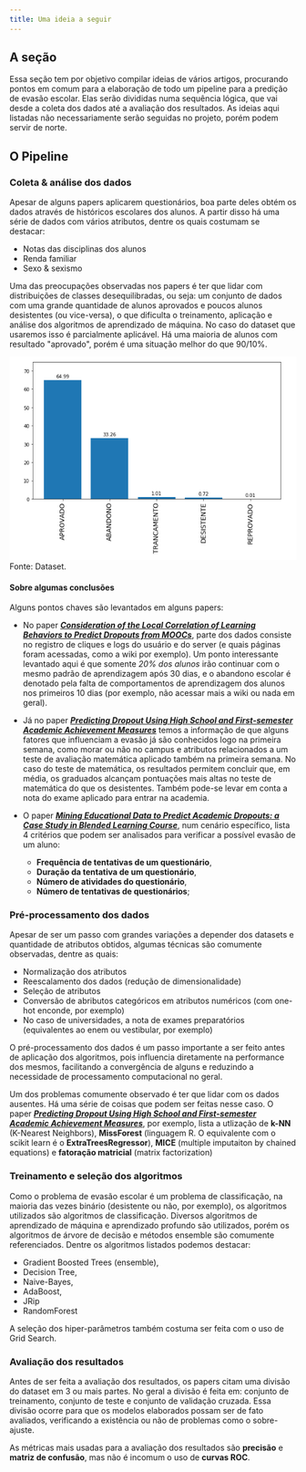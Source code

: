 ```yaml
---
title: Uma ideia a seguir
---
```


## A seção

Essa seção tem por objetivo compilar ideias de vários artigos, procurando pontos em comum para a elaboração de todo um pipeline para a predição de evasão escolar. Elas serão divididas numa sequência lógica, que vai desde a coleta dos dados até a avaliação dos resultados. As ideias aqui listadas não necessariamente serão seguidas no projeto, porém podem servir de norte.

## O Pipeline

### Coleta & análise dos dados

Apesar de alguns papers aplicarem questionários, boa parte deles obtém os dados através de históricos escolares dos alunos. A partir disso há uma série de dados com vários atributos, dentre os quais costumam se destacar:

 - Notas das disciplinas dos alunos
 - Renda familiar
 - Sexo & sexismo 


Uma das preocupações observadas nos papers é ter que lidar com distribuições de classes desequilibradas, ou seja: um conjunto de dados com uma grande quantidade de alunos aprovados e poucos alunos desistentes (ou vice-versa), o que dificulta o treinamento, aplicação e análise dos algoritmos de aprendizado de máquina. No caso do dataset que usaremos isso é parcialmente aplicável. Há uma maioria de alunos com resultado "aprovado", porém é uma situação melhor do que 90/10%.

![](../img/intro_1.png)
Fonte: Dataset.

#### Sobre algumas conclusões

Alguns pontos chaves são levantados em alguns papers:

- No paper [___Consideration of the Local Correlation of Learning Behaviors to Predict Dropouts from MOOCs___](https://ieeexplore-ieee-org.ez54.periodicos.capes.gov.br/stamp/stamp.jsp?tp=&arnumber=8858088), parte dos dados consiste no registro de cliques e logs do usuário e do server (e quais páginas foram acessadas, como a wiki por exemplo). Um ponto interessante levantado aqui é que somente _20% dos alunos_ irão continuar com o mesmo padrão de aprendizagem após 30 dias, e o abandono escolar é denotado pela falta de comportamentos de aprendizagem dos alunos nos primeiros 10 dias (por exemplo, não acessar mais a wiki ou nada em geral).

- Já no paper [___Predicting Dropout Using High School and First-semester Academic Achievement Measures___](https://ieeexplore-ieee-org.ez54.periodicos.capes.gov.br/stamp/stamp.jsp?tp=&arnumber=9040158&tag=1) temos a informação de que alguns fatores que influenciam a evasão já são conhecidos logo na primeira semana, como morar ou não no campus e atributos relacionados a um teste de avaliação matemática aplicado também na primeira semana. No caso do teste de matemática, os resultados permitem concluir que, em média, os graduados alcançam pontuações mais altas no teste de matemática do que os desistentes. Também pode-se levar em conta a nota do exame aplicado para entrar na academia.

- O paper [___Mining Educational Data to Predict Academic Dropouts: a Case Study in Blended Learning Course___](https://ieeexplore-ieee-org.ez54.periodicos.capes.gov.br/stamp/stamp.jsp?tp=&arnumber=8650138), num cenário específico, lista 4 critérios que podem ser analisados para verificar a possível evasão de um aluno: 
    - __Frequência de tentativas de um questionário__,
    - __Duração da tentativa de um questionário__,
    - __Número de atividades do questionário__,
    - __Número de tentativas de questionários__;

### Pré-processamento dos dados

Apesar de ser um passo com grandes variações a depender dos datasets e quantidade de atributos obtidos, algumas técnicas são comumente observadas, dentre as quais:

 - Normalização dos atributos
 - Reescalamento dos dados (redução de dimensionalidade)
 - Seleção de atributos
 - Conversão de abributos categóricos em atributos numéricos (com one-hot enconde, por exemplo)
 - No caso de universidades, a nota de exames preparatórios (equivalentes ao enem ou vestibular, por exemplo)

O pré-processamento dos dados é um passo importante a ser feito antes de aplicação dos algoritmos, pois influencia diretamente na performance dos mesmos, facilitando a convergência de alguns e reduzindo a necessidade de processamento computacional no geral.

Um dos problemas comumente observado é ter que lidar com os dados ausentes. Há uma série de coisas que podem ser feitas nesse caso. O paper [___Predicting Dropout Using High School and First-semester Academic Achievement Measures___](https://ieeexplore-ieee-org.ez54.periodicos.capes.gov.br/stamp/stamp.jsp?tp=&arnumber=9040158&tag=1), por exemplo, lista a utlização de __k-NN__ (K-Nearest Neighbors), __MissForest__ (linguagem R. O equivalente com o scikit learn é o __ExtraTreesRegressor__), __MICE__ (multiple imputaiton by chained equations) e __fatoração matricial__ (matrix factorization)

### Treinamento e seleção dos algoritmos

Como o problema de evasão escolar é um problema de classificação, na maioria das vezes binário (desistente ou não, por exemplo), os algoritmos utilizados são algoritmos de classificação. Diversos algoritmos de aprendizado de máquina e aprendizado profundo são utilizados, porém os algoritmos de árvore de decisão e métodos ensemble são comumente referenciados. Dentre os algoritmos listados podemos destacar:

 - Gradient Boosted Trees (ensemble),
 - Decision Tree,
 - Naive-Bayes,
 - AdaBoost,
 - JRip
 - RandomForest

A seleção dos hiper-parâmetros também costuma ser feita com o uso de Grid Search.

### Avaliação dos resultados

Antes de ser feita a avaliação dos resultados, os papers citam uma divisão do dataset em 3 ou mais partes. No geral a divisão é feita em: conjunto de treinamento, conjunto de teste e conjunto de validação cruzada. Essa divisão ocorre para que os modelos elaborados possam ser de fato avaliados, verificando a existência ou não de problemas como o sobre-ajuste. 

As métricas mais usadas para a avaliação dos resultados são __precisão__ e __matriz de confusão__, mas não é incomum o uso de __curvas ROC__.

